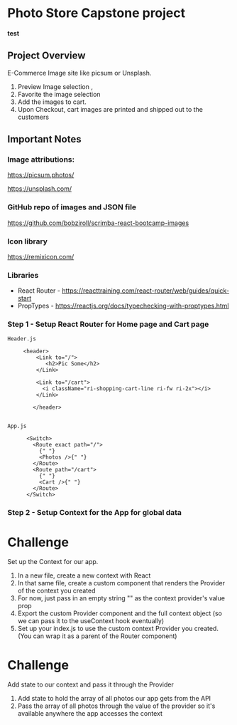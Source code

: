 # Photo Store Capstone project

#### test
## Project Overview

E-Commerce Image site like picsum or Unsplash.
1. Preview Image selection ,
2. Favorite the image selection
3. Add the images to cart.
4. Upon Checkout, cart images are printed and shipped out to the customers

## Important Notes

### Image attributions:
https://picsum.photos/

https://unsplash.com/

### GitHub repo of images and JSON file
https://github.com/bobziroll/scrimba-react-bootcamp-images

### Icon library
https://remixicon.com/

### Libraries
* React Router - https://reacttraining.com/react-router/web/guides/quick-start
* PropTypes - https://reactjs.org/docs/typechecking-with-proptypes.html


### Step 1 - Setup React Router for Home page and Cart page

```
Header.js

     <header>
         <Link to="/">
            <h2>Pic Some</h2>
         </Link>

         <Link to="/cart">
           <i className="ri-shopping-cart-line ri-fw ri-2x"></i>
         </Link>
          
        </header>


App.js

      <Switch>
        <Route exact path="/">
          {" "}
          <Photos />{" "}
        </Route>
        <Route path="/cart">
          {" "}
          <Cart />{" "}
        </Route>
      </Switch>
```

### Step 2 - Setup Context for the App for global data

# Challenge

Set up the Context for our app.

1. In a new file, create a new context with React
2. In that same file, create a custom component that renders the Provider of the context you created
3. For now, just pass in an empty string "" as the context provider's value prop
4. Export the custom Provider component and the full context object (so we can pass it to the useContext hook eventually)
5. Set up your index.js to use the custom context Provider you created. (You can wrap it as a parent of the Router component)


# Challenge

Add state to our context and pass it through the Provider

1. Add state to hold the array of all photos our app gets from the API
2. Pass the array of all photos through the value of the provider so it's available anywhere the app accesses the context
